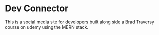 # Dev Connector

This is a social media site for developers built along side a Brad Traversy course on udemy using the MERN stack.
